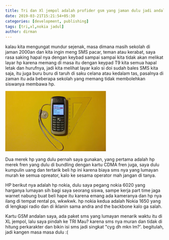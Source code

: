```yaml
---
title: Tri dan Xl jempol adalah profider gsm yang jaman dulu jadi andalan saya
date: 2019-03-21T15:21:54+05:30
categories: [development, publishing]
tags: [tri,xl,nokia jadul]
author: dirman
---
```


kalau kita mengungat mundur sejenak, masa dimana masih sekolah di jaman 2000an dan kita ingin meng SMS pacar, teman atau kerabat, saya rasa saking hapal nya dengan keybad sampai sampai kita tidak akan melikat layar hp karena memang di masa itu dengan keypad T9 kita semua hapal letak dan hurufnya, jadi kita melihat layar kalo si doi sudah bales SMS kita saja, itu juga buru buru di taruh di saku celana atau kedalam tas, pasalnya di zaman itu ada beberapa sekolah yang memang tidak membolehkan siswanya membawa hp.

![Example image](/static/img/nokia.jpg)

Dua merek hp yang dulu pernah saya gunakan, yang pertama adalah hp merek fren yang dulu di bundling dengan kartu CDMA fren juga, saya dulu kumpulin uang dan tertarik beli hp ini karena biaya sms nya yang lumayan murah ke semua opreator, kalo ke sesama operator mah jangan di tanya.

HP berikut nya adalah hp nokia, dulu saya pegang nokia 6020 yang harganya lumayan sih bagi saya seorang siswa, sampe kerja part time jaga warnet nabung buat beli hape itu karena emang ada kameranya dan hp nya ilang di tempat rental ps, wkwkwk. hp nokia kedua adalah Nokia 1650 yang di lengkapi radio dan di iklanin sama andra and the backbone kalo ga salah.

Kartu GSM andalan saya, ada paket sms yang lumayan menarik waktu itu di XL jempol, lalu saya pindah ke TRI Mau? karena sms nya muran dan tidak di hitung perkarakter dan bikin isi sms jadi singkat "cyg dh mkn lm?'. begitulah, jadi kangen masa masa dulu :(